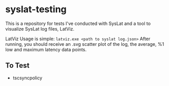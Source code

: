 # syslat-testing

This is a repository for tests I've conducted with SysLat and a tool to visualize SysLat log files, LatViz.

LatViz Usage is simple:
```latviz.exe <path to syslat log.json>```
After running, you should receive an .svg scatter plot of the log, the average, %1 low and maximum latency data points.

## To Test

- tscsyncpolicy
